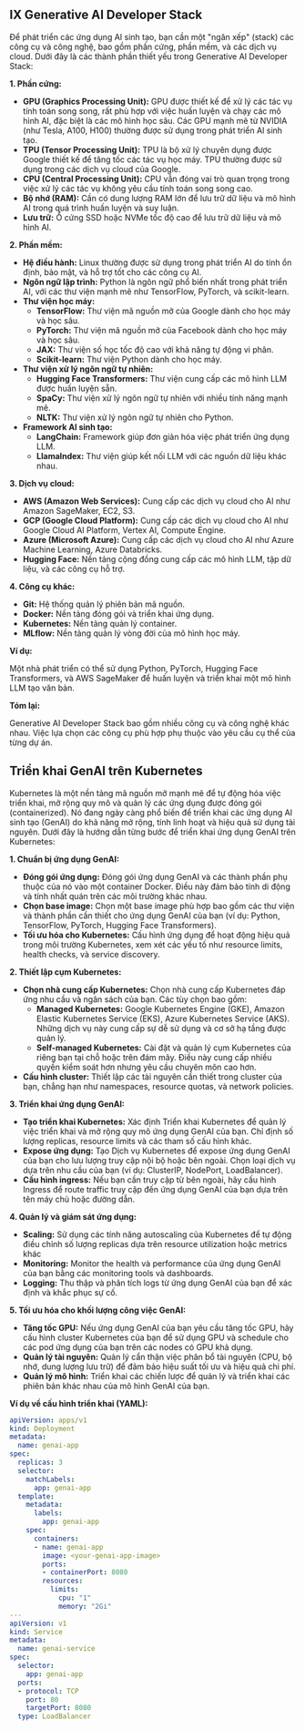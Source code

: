 
## IX Generative AI Developer Stack

Để phát triển các ứng dụng AI sinh tạo, bạn cần một "ngăn xếp" (stack) các công cụ và công nghệ, bao gồm phần cứng, phần mềm, và các dịch vụ cloud. Dưới đây là các thành phần thiết yếu trong Generative AI Developer Stack:

**1. Phần cứng:**

* **GPU (Graphics Processing Unit):**  GPU được thiết kế để xử lý các tác vụ tính toán song song, rất phù hợp với việc huấn luyện và chạy các mô hình AI, đặc biệt là các mô hình học sâu.  Các GPU mạnh mẽ từ NVIDIA (như Tesla, A100, H100) thường được sử dụng trong phát triển AI sinh tạo.
* **TPU (Tensor Processing Unit):**  TPU là bộ xử lý chuyên dụng được Google thiết kế để tăng tốc các tác vụ học máy.  TPU thường được sử dụng trong các dịch vụ cloud của Google.
* **CPU (Central Processing Unit):**  CPU vẫn đóng vai trò quan trọng trong việc xử lý các tác vụ không yêu cầu tính toán song song cao.
* **Bộ nhớ (RAM):**  Cần có dung lượng RAM lớn để lưu trữ dữ liệu và mô hình AI trong quá trình huấn luyện và suy luận.
* **Lưu trữ:**  Ổ cứng SSD hoặc NVMe tốc độ cao để lưu trữ dữ liệu và mô hình AI.

**2. Phần mềm:**

* **Hệ điều hành:**  Linux thường được sử dụng trong phát triển AI do tính ổn định, bảo mật, và hỗ trợ tốt cho các công cụ AI.
* **Ngôn ngữ lập trình:**  Python là ngôn ngữ phổ biến nhất trong phát triển AI, với các thư viện mạnh mẽ như TensorFlow, PyTorch, và scikit-learn.
* **Thư viện học máy:**
    * **TensorFlow:**  Thư viện mã nguồn mở của Google dành cho học máy và học sâu.
    * **PyTorch:**  Thư viện mã nguồn mở của Facebook dành cho học máy và học sâu.
    * **JAX:**  Thư viện số học tốc độ cao với khả năng tự động vi phân.
    * **Scikit-learn:**  Thư viện Python dành cho học máy.
* **Thư viện xử lý ngôn ngữ tự nhiên:**
    * **Hugging Face Transformers:**  Thư viện cung cấp các mô hình LLM được huấn luyện sẵn.
    * **SpaCy:**  Thư viện xử lý ngôn ngữ tự nhiên với nhiều tính năng mạnh mẽ.
    * **NLTK:**  Thư viện xử lý ngôn ngữ tự nhiên cho Python.
* **Framework AI sinh tạo:**
    * **LangChain:**  Framework giúp đơn giản hóa việc phát triển ứng dụng LLM.
    * **LlamaIndex:**  Thư viện giúp kết nối LLM với các nguồn dữ liệu khác nhau.

**3. Dịch vụ cloud:**

* **AWS (Amazon Web Services):**  Cung cấp các dịch vụ cloud cho AI như Amazon SageMaker, EC2, S3.
* **GCP (Google Cloud Platform):**  Cung cấp các dịch vụ cloud cho AI như Google Cloud AI Platform, Vertex AI, Compute Engine.
* **Azure (Microsoft Azure):**  Cung cấp các dịch vụ cloud cho AI như Azure Machine Learning, Azure Databricks.
* **Hugging Face:**  Nền tảng cộng đồng cung cấp các mô hình LLM, tập dữ liệu, và các công cụ hỗ trợ.

**4. Công cụ khác:**

* **Git:**  Hệ thống quản lý phiên bản mã nguồn.
* **Docker:**  Nền tảng đóng gói và triển khai ứng dụng.
* **Kubernetes:**  Nền tảng quản lý container.
* **MLflow:**  Nền tảng quản lý vòng đời của mô hình học máy.

**Ví dụ:**

Một nhà phát triển có thể sử dụng Python, PyTorch, Hugging Face Transformers, và AWS SageMaker để huấn luyện và triển khai một mô hình LLM tạo văn bản.

**Tóm lại:**

Generative AI Developer Stack bao gồm nhiều công cụ và công nghệ khác nhau. Việc lựa chọn các công cụ phù hợp phụ thuộc vào yêu cầu cụ thể của từng dự án.

## Triển khai GenAI trên Kubernetes

Kubernetes là một nền tảng mã nguồn mở mạnh mẽ để tự động hóa việc triển khai, mở rộng quy mô và quản lý các ứng dụng được đóng gói (containerized). Nó đang ngày càng phổ biến để triển khai các ứng dụng AI sinh tạo (GenAI) do khả năng mở rộng, tính linh hoạt và hiệu quả sử dụng tài nguyên. Dưới đây là hướng dẫn từng bước để triển khai ứng dụng GenAI trên Kubernetes:

**1. Chuẩn bị ứng dụng GenAI:**

* **Đóng gói ứng dụng:** Đóng gói ứng dụng GenAI và các thành phần phụ thuộc của nó vào một container Docker. Điều này đảm bảo tính di động và tính nhất quán trên các môi trường khác nhau.
* **Chọn base image:** Chọn một base image phù hợp bao gồm các thư viện và thành phần cần thiết cho ứng dụng GenAI của bạn (ví dụ: Python, TensorFlow, PyTorch, Hugging Face Transformers).
* **Tối ưu hóa cho Kubernetes:** Cấu hình ứng dụng để hoạt động hiệu quả trong môi trường Kubernetes, xem xét các yếu tố như resource limits, health checks, và service discovery.

**2. Thiết lập cụm Kubernetes:**

* **Chọn nhà cung cấp Kubernetes:** Chọn nhà cung cấp Kubernetes đáp ứng nhu cầu và ngân sách của bạn. Các tùy chọn bao gồm:
    * **Managed Kubernetes:** Google Kubernetes Engine (GKE), Amazon Elastic Kubernetes Service (EKS), Azure Kubernetes Service (AKS). Những dịch vụ này cung cấp sự dễ sử dụng và cơ sở hạ tầng được quản lý.
    * **Self-managed Kubernetes:**  Cài đặt và quản lý cụm Kubernetes của riêng bạn tại chỗ hoặc trên đám mây. Điều này cung cấp nhiều quyền kiểm soát hơn nhưng yêu cầu chuyên môn cao hơn.
* **Cấu hình cluster:** Thiết lập các tài nguyên cần thiết trong cluster của bạn, chẳng hạn như namespaces, resource quotas, và network policies.

**3. Triển khai ứng dụng GenAI:**

* **Tạo triển khai Kubernetes:** Xác định Triển khai Kubernetes để quản lý việc triển khai và mở rộng quy mô ứng dụng GenAI của bạn. Chỉ định số lượng replicas, resource limits và các tham số cấu hình khác.
* **Expose ứng dụng:** Tạo Dịch vụ Kubernetes để expose ứng dụng GenAI của bạn cho lưu lượng truy cập nội bộ hoặc bên ngoài. Chọn loại dịch vụ dựa trên nhu cầu của bạn (ví dụ: ClusterIP, NodePort, LoadBalancer).
* **Cấu hình ingress:** Nếu bạn cần truy cập từ bên ngoài, hãy cấu hình Ingress để route traffic truy cập đến ứng dụng GenAI của bạn dựa trên tên máy chủ hoặc đường dẫn.

**4. Quản lý và giám sát ứng dụng:**

* **Scaling:** Sử dụng các tính năng autoscaling của Kubernetes để tự động điều chỉnh số lượng replicas dựa trên resource utilization hoặc metrics khác
* **Monitoring:**  Monitor the health và performance của ứng dụng GenAI của bạn bằng các monitoring tools và dashboards.
* **Logging:** Thu thập và phân tích logs từ ứng dụng GenAI của bạn để xác định và khắc phục sự cố.

**5. Tối ưu hóa cho khối lượng công việc GenAI:**

* **Tăng tốc GPU:** Nếu ứng dụng GenAI của bạn yêu cầu tăng tốc GPU, hãy cấu hình cluster Kubernetes của bạn để sử dụng GPU và schedule cho các pod ứng dụng của bạn trên các nodes có GPU khả dụng.
* **Quản lý tài nguyên:** Quản lý cẩn thận việc phân bổ tài nguyên (CPU, bộ nhớ, dung lượng lưu trữ) để đảm bảo hiệu suất tối ưu và hiệu quả chi phí.
* **Quản lý mô hình:** Triển khai các chiến lược để quản lý và triển khai các phiên bản khác nhau của mô hình GenAI của bạn.

**Ví dụ về cấu hình triển khai (YAML):**

```yaml
apiVersion: apps/v1
kind: Deployment
metadata:
  name: genai-app
spec:
  replicas: 3
  selector:
    matchLabels:
      app: genai-app
  template:
    metadata:
      labels:
        app: genai-app
    spec:
      containers:
      - name: genai-app
        image: <your-genai-app-image>
        ports:
        - containerPort: 8080
        resources:
          limits:
            cpu: "1"
            memory: "2Gi"
---
apiVersion: v1
kind: Service
metadata:
  name: genai-service
spec:
  selector:
    app: genai-app
  ports:
  - protocol: TCP
    port: 80
    targetPort: 8080
  type: LoadBalancer 
```


